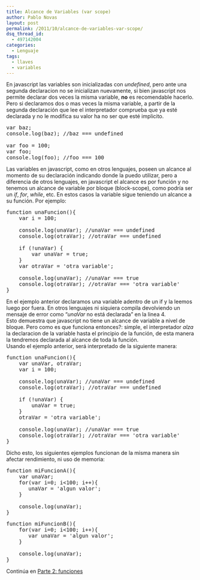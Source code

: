 ```yaml
---
title: Alcance de Variables (var scope)
author: Pablo Novas
layout: post
permalink: /2011/10/alcance-de-variables-var-scope/
dsq_thread_id:
  - 497142004
categories:
  - Lenguaje
tags:
  - llaves
  - variables
---
```

En javascript las variables son inicializadas con *undefined*, pero ante una segunda declaracion no se inicializan nuevamente, si bien javascript nos permite declarar dos veces la misma variable, **no** es recomendable hacerlo. Pero si declaramos dos o mas veces la misma variable, a partir de la segunda declaración que lee el interpretador comprueba que ya esté declarada y no le modifica su valor ha no ser que esté implicito.

<pre class="brush: jscript; title: ; notranslate" title="">var baz;
console.log(baz); //baz === undefined

var foo = 100;
var foo;
console.log(foo); //foo === 100
</pre>

Las variables en javascript, como en otros lenguajes, poseen un alcance al momento de su declaración indicando donde la puedo utilizar, pero a diferencia de otros lenguajes, en javascript el alcance es por función y no tenemos un alcance de variable por bloque (block-scope), como podría ser un *if*, *for*, *while*, etc. En estos casos la variable sigue teniendo un alcance a su función. Por ejemplo:

<pre class="brush: jscript; highlight: [8,12]; title: ; notranslate" title="">function unaFuncion(){
    var i = 100;

    console.log(unaVar); //unaVar === undefined
    console.log(otraVar); //otraVar === undefined

    if (!unaVar) {
        var unaVar = true;
    }
    var otraVar = 'otra variable';

    console.log(unaVar); //unaVar === true
    console.log(otraVar); //otraVar === 'otra variable'
}
</pre>

<!--more-->

  
En el ejemplo anterior declaramos una variable adentro de un if y la leemos luego por fuera. En otros lenguajes ni siquiera compila devolviendo un mensaje de error como &#8220;*unaVar* no está declarada&#8221; en la linea 4.  
Esto demuestra que javascript no tiene un alcance de variable a nivel de bloque. Pero como es que funciona entonces?: simple, el interpretador *alza* la declaracion de la variable hasta el principio de la función, de esta manera la tendremos declarada al alcance de toda la función.  
Usando el ejemplo anterior, será interpretado de la siguiente manera:

<pre class="brush: jscript; highlight: [2,9,11]; title: ; notranslate" title="">function unaFuncion(){
    var unaVar, otraVar;
    var i = 100;

    console.log(unaVar); //unaVar === undefined
    console.log(otraVar); //otraVar === undefined

    if (!unaVar) {
        unaVar = true;
    }
    otraVar = 'otra variable';

    console.log(unaVar); //unaVar === true
    console.log(otraVar); //otraVar === 'otra variable'
}
</pre>

Dicho esto, los siguientes ejemplos funcionan de la misma manera sin afectar rendimiento, ni uso de memoria:

<pre class="brush: jscript; title: Ejemplo A; notranslate" title="Ejemplo A">function miFuncionA(){
    var unaVar;
    for(var i=0; i&lt;100; i++){
       unaVar = 'algun valor';
    }

    console.log(unaVar);
}
</pre>

<pre class="brush: jscript; title: Ejemplo B; notranslate" title="Ejemplo B">function miFuncionB(){
    for(var i=0; i&lt;100; i++){
       var unaVar = 'algun valor';
    }

    console.log(unaVar);
}
</pre>

Continúa en [Parte 2: funciones][1]

 [1]: http://www.fernetjs.com/2011/10/alcance-de-variables-parte-2-funciones/ "Alcance de Variables - Parte 2: functiones"